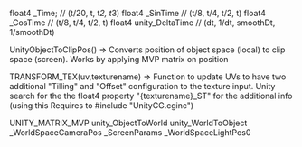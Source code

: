 float4 _Time; // (t/20, t, t*2, t*3)
float4 _SinTime // (t/8, t/4, t/2, t)
float4 _CosTime // (t/8, t/4, t/2, t)
float4 unity_DeltaTime // (dt, 1/dt, smoothDt, 1/smoothDt)


UnityObjectToClipPos() => Converts position of object space (local) to clip space (screen). Works by applying MVP matrix on position

TRANSFORM_TEX(uv,texturename) => Function to update UVs to have two additional "Tilling" and "Offset" configuration to the texture input. Unity search for the the float4 property "{texturename}_ST" for the additional info (using this Requires to #include "UnityCG.cginc")



UNITY_MATRIX_MVP
unity_ObjectToWorld
unity_WorldToObject
_WorldSpaceCameraPos
_ScreenParams
_WorldSpaceLightPos0